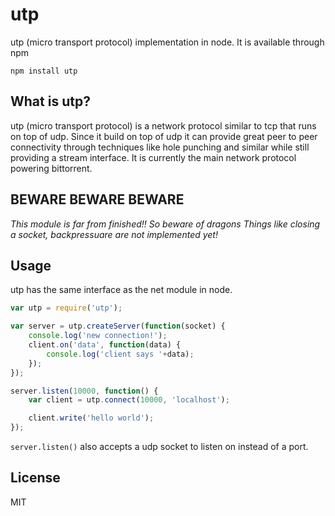 # utp

utp (micro transport protocol) implementation in node.
It is available through npm

	npm install utp

## What is utp?

utp (micro transport protocol) is a network protocol similar to tcp that runs on top of udp.
Since it build on top of udp it can provide great peer to peer connectivity
through techniques like hole punching and similar while still providing a stream interface.
It is currently the main network protocol powering bittorrent.

## BEWARE BEWARE BEWARE

*This module is far from finished!! So beware of dragons*
*Things like closing a socket, backpressuare are not implemented yet!*

## Usage

utp has the same interface as the net module in node.

``` js
var utp = require('utp');

var server = utp.createServer(function(socket) {
	console.log('new connection!');
	client.on('data', function(data) {
		console.log('client says '+data);
	});
});

server.listen(10000, function() {
	var client = utp.connect(10000, 'localhost');

	client.write('hello world');
});
```

`server.listen()` also accepts a udp socket to listen on instead of a port.


## License

MIT